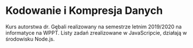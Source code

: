 # Kodowanie i Kompresja Danych

Kurs autorstwa dr. Gębali realizowany na semestrze letnim 2019/2020 na informatyce na WPPT. Listy zadań zrealizowane w JavaScripcie, działają w środowisku Node.js.